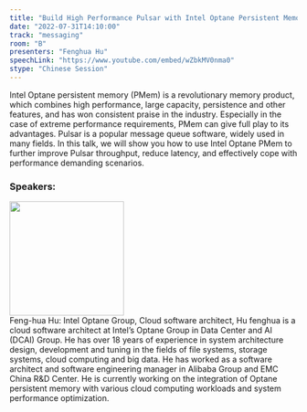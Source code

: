 ```yaml
---
title: "Build High Performance Pulsar with Intel Optane Persistent Memory"
date: "2022-07-31T14:10:00"
track: "messaging"
room: "B"
presenters: "Fenghua Hu"
speechLink: "https://www.youtube.com/embed/wZbkMV0nma0"
stype: "Chinese Session"
---
```

Intel Optane persistent memory (PMem) is a revolutionary memory product, which combines high performance, large capacity, persistence and other features, and has won consistent praise in the industry. Especially in the case of extreme performance requirements, PMem can give full play to its advantages. Pulsar is a popular message queue software, widely used in many fields. In this talk, we will show you how to use Intel Optane PMem to further improve Pulsar throughput, reduce latency, and effectively cope with performance demanding scenarios.
 ### Speakers: 
 <img src="images/speaker/1181.png" width="200" /><br>Feng-hua Hu: Intel Optane Group, Cloud software architect, Hu fenghua is a cloud software architect at Intel’s Optane Group in Data Center and AI (DCAI) Group. He has over 18 years of experience in system architecture design, development and tuning in the fields of file systems, storage systems, cloud computing and big data. He has worked as a software architect and software engineering manager in Alibaba Group and EMC China R&D Center. He is currently working on the integration of Optane persistent memory with various cloud computing workloads and system performance optimization.